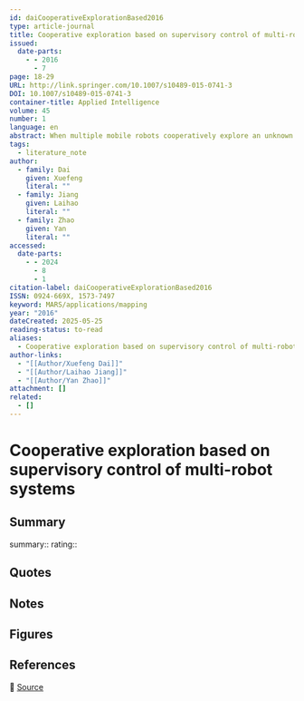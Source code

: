 ```yaml
---
id: daiCooperativeExplorationBased2016
type: article-journal
title: Cooperative exploration based on supervisory control of multi-robot systems
issued:
  date-parts:
    - - 2016
      - 7
page: 18-29
URL: http://link.springer.com/10.1007/s10489-015-0741-3
DOI: 10.1007/s10489-015-0741-3
container-title: Applied Intelligence
volume: 45
number: 1
language: en
abstract: When multiple mobile robots cooperatively explore an unknown environment, the advantages of robustness and redundancy are guaranteed. However, available traditional economy approaches for coordination of multirobot systems (MRS) exploration lack efficient target selection strategy under a few of situations and rely on a perfect communication. In order to overcome the shortages and endow each robot autonomy, a novel coordinated algorithm based on supervisory control of discrete event systems and a variation of the market approach is proposed in this paper. Two kinds of utility and the corresponding calculation schemes which take into account of cooperation between robots and covering the environment in a minimal time, are defined. Different moving target of each robot is determined by maximizing the corresponding utility at the lower level of the proposed hierarchical coordinated architecture. Selection of a moving target assignment strategy, dealing with communication failure, and collision avoidance are modeled as behaviors of each robot at the upper level. The proposed approach distinctly speeds up exploration process and reduces the communication requirement. The validity of our algorithm is verified by computer simulations.
tags:
  - literature_note
author:
  - family: Dai
    given: Xuefeng
    literal: ""
  - family: Jiang
    given: Laihao
    literal: ""
  - family: Zhao
    given: Yan
    literal: ""
accessed:
  date-parts:
    - - 2024
      - 8
      - 1
citation-label: daiCooperativeExplorationBased2016
ISSN: 0924-669X, 1573-7497
keyword: MARS/applications/mapping
year: "2016"
dateCreated: 2025-05-25
reading-status: to-read
aliases:
  - Cooperative exploration based on supervisory control of multi-robot systems
author-links:
  - "[[Author/Xuefeng Dai]]"
  - "[[Author/Laihao Jiang]]"
  - "[[Author/Yan Zhao]]"
attachment: []
related:
  - []
---
```


# Cooperative exploration based on supervisory control of multi-robot systems

## Summary
summary::
rating::

## Quotes

## Notes

## Figures

## References

🔗 [Source](http://link.springer.com/10.1007/s10489-015-0741-3)

